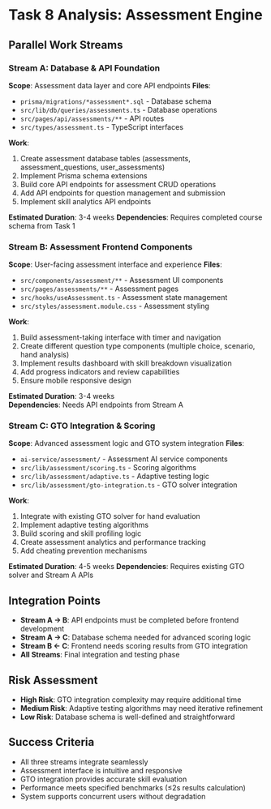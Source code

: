 # Task 8 Analysis: Assessment Engine

## Parallel Work Streams

### Stream A: Database & API Foundation
**Scope**: Assessment data layer and core API endpoints
**Files**: 
- `prisma/migrations/*assessment*.sql` - Database schema
- `src/lib/db/queries/assessments.ts` - Database operations
- `src/pages/api/assessments/**` - API routes
- `src/types/assessment.ts` - TypeScript interfaces

**Work**:
1. Create assessment database tables (assessments, assessment_questions, user_assessments)
2. Implement Prisma schema extensions
3. Build core API endpoints for assessment CRUD operations
4. Add API endpoints for question management and submission
5. Implement skill analytics API endpoints

**Estimated Duration**: 3-4 weeks
**Dependencies**: Requires completed course schema from Task 1

### Stream B: Assessment Frontend Components  
**Scope**: User-facing assessment interface and experience
**Files**:
- `src/components/assessment/**` - Assessment UI components
- `src/pages/assessments/**` - Assessment pages
- `src/hooks/useAssessment.ts` - Assessment state management
- `src/styles/assessment.module.css` - Assessment styling

**Work**:
1. Build assessment-taking interface with timer and navigation
2. Create different question type components (multiple choice, scenario, hand analysis)
3. Implement results dashboard with skill breakdown visualization
4. Add progress indicators and review capabilities
5. Ensure mobile responsive design

**Estimated Duration**: 3-4 weeks  
**Dependencies**: Needs API endpoints from Stream A

### Stream C: GTO Integration & Scoring
**Scope**: Advanced assessment logic and GTO system integration
**Files**:
- `ai-service/assessment/` - Assessment AI service components
- `src/lib/assessment/scoring.ts` - Scoring algorithms
- `src/lib/assessment/adaptive.ts` - Adaptive testing logic
- `src/lib/assessment/gto-integration.ts` - GTO solver integration

**Work**:
1. Integrate with existing GTO solver for hand evaluation
2. Implement adaptive testing algorithms
3. Build scoring and skill profiling logic
4. Create assessment analytics and performance tracking
5. Add cheating prevention mechanisms

**Estimated Duration**: 4-5 weeks
**Dependencies**: Requires existing GTO solver and Stream A APIs

## Integration Points

- **Stream A → B**: API endpoints must be completed before frontend development
- **Stream A → C**: Database schema needed for advanced scoring logic
- **Stream B ← C**: Frontend needs scoring results from GTO integration
- **All Streams**: Final integration and testing phase

## Risk Assessment

- **High Risk**: GTO integration complexity may require additional time
- **Medium Risk**: Adaptive testing algorithms may need iterative refinement  
- **Low Risk**: Database schema is well-defined and straightforward

## Success Criteria

- All three streams integrate seamlessly
- Assessment interface is intuitive and responsive
- GTO integration provides accurate skill evaluation
- Performance meets specified benchmarks (≤2s results calculation)
- System supports concurrent users without degradation